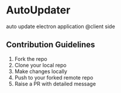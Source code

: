 # AutoUpdater
auto update electron application @client side

## Contribution Guidelines
1. Fork the repo
2. Clone your local repo
3. Make changes locally
4. Push to your forked remote repo
5. Raise a PR with detailed message

